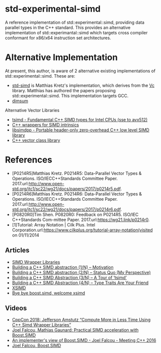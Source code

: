 # std-experimental-simd
A reference implementation of std::experimental::simd, providing data parallel types in the C++ standard.  This provides an alternative implementation of std::experimantal::simd which targets cross compiler conformant for x86/x64 instruction set architectures.

# Alternative Implementation
At present, this author, is aware of 2 alternative existing implementations of std::experimental::simd.  These are:
- [std-simd](https://github.com/VcDevel/std-simd) is Matthias Kretz's implementation, which derives from the [Vc](https://github.com/VcDevel/Vc) library. Matthias has authored the papers proposing std::experimental::simd.  This implementation targets GCC.
- [dimsum](https://github.com/google/dimsum)

Alternative Vector Libraries
- [tsimd - Fundamental C++ SIMD types for Intel CPUs (sse to avx512)](https://github.com/ospray/tsimd)
- [C++ wrappers for SIMD intrinsics](https://github.com/QuantStack/xsimd)
- [libsimdpp - Portable header-only zero-overhead C++ low level SIMD library](https://github.com/p12tic/libsimdpp)
- [C++ vector class library](agner.org/optimize/#vectorclass)

# References
- [P0214R5]Matthias Kretz. P0214R5: Data-Parallel Vector Types & Operations. ISO/IECC++Standards Committee Paper. 2017.url:http://www.open-std.org/jtc1/sc22/wg21/docs/papers/2017/p0214r5.pdf.
- [P0214R6]Matthias Kretz. P0214R6: Data-Parallel Vector Types & Operations. ISO/IECC++Standards Committee Paper. 2017.url:http://www.open-std.org/jtc1/sc22/wg21/docs/papers/2017/p0214r6.pdf.
- [P0820R0]Tim Shen. P0820R0: Feedback on P0214R5. ISO/IEC C++Standards Com-mittee Paper. 2017.url:https://wg21.link/p0214r0.
- [1]Tutorial: Array Notation | Cilk Plus. Intel Corporation.url:https://www.cilkplus.org/tutorial-array-notation(visited on 01/11/2014

## Articles
- [SIMD Wrapper Libraries](https://cppcast.com/jeff-amstutz-simd-wrapper-libs/)
- [Building a C++ SIMD abstraction (1/N) – Motivation](https://jeffamstutz.io/2017/12/07/building-a-c-simd-abstraction-1-n-motivation/)
- [Building a C++ SIMD abstraction (2/N) – Status Quo (My Perspective)](https://jeffamstutz.io/2017/12/14/building-a-c-simd-abstraction-2-n-status-quo-my-perspective/)
- [Building a C++ SIMD Abstraction (3/N) – A Tour of ‘tsimd’](https://jeffamstutz.io/2018/01/02/building-a-c-simd-abstraction-3-n-a-tour-of-tsimd/)
- [Building a C++ SIMD Abstraction (4/N) – Type Traits Are Your Friend](https://jeffamstutz.io/2018/03/30/building-a-c-simd-abstraction-4-n-type-traits-are-your-friend/)
- [XSIMD](https://quantstack.net/xsimd.html)
- [Bye bye boost.simd, welcome xsimd](https://serge-sans-paille.github.io/pythran-stories/bye-bye-boostsimd-welcome-xsimd.html)

## Videos
- [CppCon 2018: Jefferson Amstutz “Compute More in Less Time Using C++ Simd Wrapper Libraries”](https://www.youtube.com/watch?v=8khWb-Bhhvs)
- [Joel Falcou, Mathias Gaunard: Practical SIMD acceleration with Boost.SIMD](https://www.youtube.com/watch?v=nxsBPjDTpZc)
- [An implementer's view of Boost.SIMD - Joel Falcou - Meeting C++ 2016](https://www.youtube.com/watch?v=QEywuJ122F4)
- [Joel Falcou, Boost.SIMD](https://www.youtube.com/watch?v=vf9wE9fIb0A)